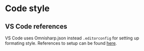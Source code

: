 # Code style

## VS Code references

VS Code uses Omnisharp.json instead `.editorconfig` for setting up formating style. References to setup can be found [here](https://github.com/OmniSharp/omnisharp-roslyn/wiki/Configuration-Options).